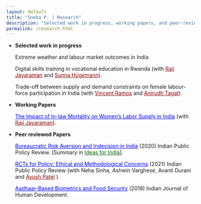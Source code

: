 ```yaml
---
layout: default
title: "Sneha P. | Research"
description: "Selected work in progress, working papers, and peer-reviewed publications."
permalink: /research.html
---
```



- **Selected work in progress**
  
   Extreme weather and labour market outcomes in India


  Digital skills training in vocational education in Rwanda (with <a href="https://sites.google.com/view/rajijayaraman/home" style="color: darkred; " target="_blank"  rel="noopener noreferrer" >Raji Jayaraman</a> and <a href="https://esmt.berlin/person/sunna-huegemann" style="color: darkred; " target="_blank"  rel="noopener noreferrer" >Sunna Hügemann</a>).


   Trade-off between supply and demand constraints on female labour-force participation in India (with <a href="https://vincentrramos.github.io/" style="color: darkred; " target="_blank"  rel="noopener noreferrer" >Vincent Ramos</a> and <a href="https://www.anirudhtagat.com/" style="color: darkred; " target="_blank"  rel="noopener noreferrer" >Anirudh Tagat</a>).



- **Working Papers**  


  <a href="https://www.isid.ac.in/~acegd/acegd2024/papers/RajshriJayaraman.pdf" style="color: blue; " target="_blank"  rel="noopener noreferrer" >The Impact of In-law Mortality on Women’s Labor Supply in India</a> (with <a href="https://sites.google.com/view/rajijayaraman/home" style="color: darkred; " target="_blank"  rel="noopener noreferrer" >Raji Jayaraman</a>). 


- **Peer reviewed Papers**  



  <a href="https://www.ippr.in/index.php/ippr/article/view/84" style="color: blue; " target="_blank"  rel="noopener noreferrer" >Bureaucratic Risk Aversion and Indecision in India</a> (2020) Indian Public Policy Review. [Summary in <a href="https://www.ideasforindia.in/topics/miscellany/rcts-for-policymaking-ethical-and-methodological-considerations.html" style="color: darkgreen; " target="_blank"  rel="noopener noreferrer" >Ideas for India</a>].

  <a href="https://www.ippr.in/index.php/ippr/article/view/48" style="color: blue; " target="_blank"  rel="noopener noreferrer" >RCTs for Policy: Ethical and Methodological Concerns</a> (2021) Indian Public Policy Review (with Neha Sinha, Ashwin Varghese, Avanti Durani and <a href="https://github.com/AyushBipinPatel" style="color: darkred; " target="_blank"  rel="noopener noreferrer" >Ayush Patel</a> ).

  <a href="https://journals.sagepub.com/doi/10.1177/0973703017748384" style="color: blue; " target="_blank"  rel="noopener noreferrer" >Aadhaar-Based Biometrics and Food Security</a> (2018) Indian Journal of Human Development.
